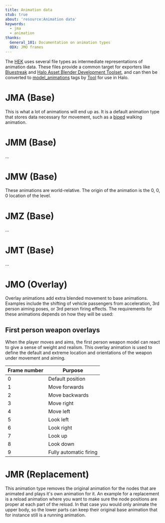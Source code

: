 ```yaml
---
title: Animation data
stub: true
about: 'resource:Animation data'
keywords:
  - jma
  - animation
thanks:
  General_101: Documentation on animation types
  ODX: JMO frames
---
```

The [HEK](~) uses several file types as intermediate representations of animation data. These files provide a common target for exporters like [Bluestreak](~) and [Halo Asset Blender Development Toolset](~halo-asset-blender-development-toolset), and can then be converted to [model_animations](~) tags by [Tool](~) for use in Halo.

# JMA (Base)
This is what a lot of animations will end up as. It is a default animation type that stores data necessary for movement, such as a [biped](~h1/tags/object/unit/biped) walking animation.

# JMM (Base)
...

# JMW (Base)
These animations are world-relative. The origin of the animation is the 0, 0, 0 location of the level.

# JMZ (Base)
...

# JMT (Base)
...

# JMO (Overlay)
Overlay animations add extra blended movement to base animations. Examples include the shifting of vehicle passengers from acceleration, 3rd person aiming poses, or 3rd person firing effects. The requirements for these animations depends on how they will be used:

## First person weapon overlays
When the player moves and aims, the first person weapon model can react to give a sense of weight and realism. This overlay animation is used to define the default and extreme location and orientations of the weapon under movement and aiming.

| Frame number | Purpose  |
|--------------|----------|
| 0 | Default position
| 1 | Move forwards
| 2 | Move backwards
| 3 | Move right
| 4 | Move left
| 5 | Look left
| 6 | Look right
| 7 | Look up
| 8 | Look down
| 9 | Fully automatic firing

# JMR (Replacement)
This animation type removes the original animation for the nodes that are animated and plays it's own animation for it. An example for a replacement is a reload animation where you want to make sure the node positions are proper at each part of the reload. In that case you would only animate the upper body, so the lower parts can keep their original base animation that for instance still is a running animation.
